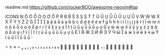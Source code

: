 readme.md
https://github.com/rockerBOO/awesome-neovim#lsp


ICONS
                                       
                                       
                                       
                                       
         

                                    
